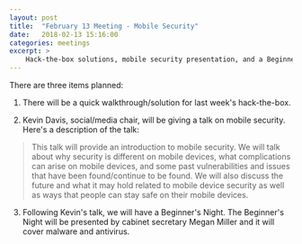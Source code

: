 ```yaml
---
layout: post
title:  "February 13 Meeting - Mobile Security"
date:   2018-02-13 15:16:00
categories: meetings
excerpt: >
    Hack-the-box solutions, mobile security presentation, and a Beginner's Night
---
```


There are three items planned:

1) There will be a quick walkthrough/solution for last week's hack-the-box.

2) Kevin Davis, social/media chair, will be giving a talk on mobile security.
Here's a description of the talk:

> This talk will provide an introduction to mobile security. We will talk
about why security is different on mobile devices, what complications can
arise on mobile devices, and some past vulnerabilities and issues that have
been found/continue to be found. We will also discuss the future and what
it may hold related to mobile device security as well as ways that people
can stay safe on their mobile devices.

3) Following Kevin's talk, we will have a Beginner's Night. The Beginner's
Night will be presented by cabinet secretary Megan Miller and it will cover
malware and antivirus.
